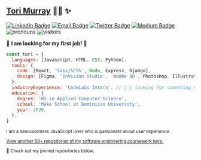 ## [Tori Murray](https://tori.dev) :woman_technologist: :sparkles:
[![LinkedIn Badge](https://img.shields.io/badge/-/in/t0ri-0077b5?style=flat-square&logo=Linkedin&logoColor=white&link=https://www.linkedin.com/in/t0ri)](https://www.linkedin.com/in/t0ri)
[![Email Badge](https://img.shields.io/badge/-@t0ri-ca362e?style=flat-square&logo=Gmail&logoColor=white&link=mailto:victoriarosemurray@gmail.com)](mailto:victoriarosemurray@gmail.com)
[![Twitter Badge](https://img.shields.io/badge/-@t0ri-1DA1F2?style=flat-square&logo=Twitter&logoColor=white&link=https://www.twitter.com/myomachy)](https://www.twitter.com/myomachy)
[![Medium Badge](https://img.shields.io/badge/-@t0ri-000?style=flat-square&logo=Medium&logoColor=white&link=https://www.medium.com/@t0ri)](https://www.medium.com/@t0ri)
![pronouns](https://img.shields.io/badge/pronouns-she%2Fher-%239abafa?style=flat-square)
![visitors](https://visitor-badge.glitch.me/badge?page_id=t0ri.t0ri)

🌟 **I am looking for my first job!** 🌟

``` javascript
const tori = {
  languages: [Javascript, HTML, CSS, Python],
  tools: {
    code: [React, 'Sass/SCSS', Node, Express, Django],
    design: [Figma, 'InVision Studio', 'Adobe XD', Photoshop, Illustrator],
  },
  industryExperience: 'CodeLabs Intern', // 👀 💼 looking for something new!
  education: {
    degree: 'BS in Applied Computer Science',
    school: 'Make School at Dominican University',
    year: 2020,
  },
}
```

<sup>
I am a semicolonless JavaScript lover who is passionate about user experience.

[View another 50+ repositories of my software engineering coursework here.](https://github.com/t0ri-make-school-coursework)

📌 Check out my pinned repositories below.
</sup>
